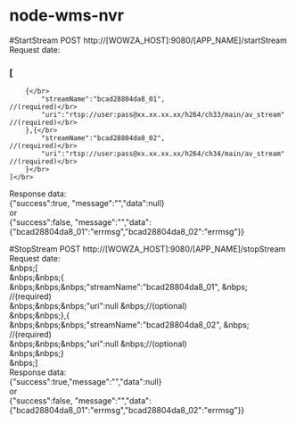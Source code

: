 # node-wms-nvr

#StartStream
POST http://[WOWZA_HOST]:9080/[APP_NAME]/startStream</br>
Request date:</br>
###    [</br>
        {</br>
            "streamName":"bcad28804da8_01",                                 //(required)</br>
            "uri":"rtsp://user:pass@xx.xx.xx.xx/h264/ch33/main/av_stream"   //(required)</br>
        },{</br>
            "streamName":"bcad28804da8_02",                                 //(required)</br>
            "uri":"rtsp://user:pass@xx.xx.xx.xx/h264/ch34/main/av_stream"   //(required)</br>
        }</br>
    ]</br>
Response data:</br>
    {"success":true, "message":"","data":null}</br>
or</br>
    {"success":false, "message":"","data":{"bcad28804da8_01":"errmsg","bcad28804da8_02":\"errmsg\"}}

#StopStream
POST http://[WOWZA_HOST]:9080/[APP_NAME]/stopStream</br>
Request date:</br>
&nbps;[</br>
    &nbps;&nbps;{</br>
        &nbps;&nbps;&nbps;"streamName":"bcad28804da8_01",                              &nbps; //(required)</br>
        &nbps;&nbps;&nbps;"uri":null &nbps;//(optional)</br>
    &nbps;&nbps;},{</br>
        &nbps;&nbps;&nbps;"streamName":"bcad28804da8_02",                              &nbps; //(required)</br>
        &nbps;&nbps;&nbps;"uri":null &nbps;//(optional)</br>
    &nbps;&nbps;}</br>
&nbps;]</br>
Response data:</br>
    {"success":true,"message":"","data":null}</br>
 or</br>
    {"success":false, "message":"","data":{"bcad28804da8_01":"errmsg","bcad28804da8_02":\"errmsg\"}}
